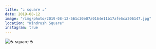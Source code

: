 ```yaml
---
title: "☕️ square ☕️"
date: 2019-08-12
image: "/img/photo/2019-08-12-561c30e07a0164e11b17afe6ca206147.jpg"
location: "Windrush Square"
instagram: true
---
```


![☕️ square ☕️](/img/photo/2019-08-12-561c30e07a0164e11b17afe6ca206147.jpg)
